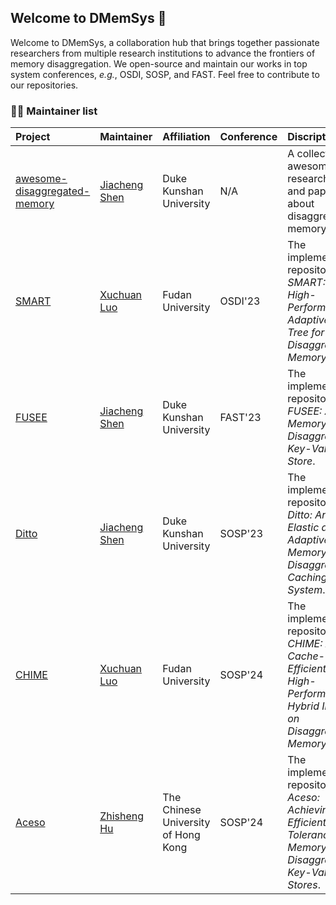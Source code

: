 
## Welcome to DMemSys 👋

Welcome to DMemSys, a collaboration hub that brings together passionate researchers from multiple research institutions to advance the frontiers of memory disaggregation. 
We open-source and maintain our works in top system conferences, *e.g.*, OSDI, SOSP, and FAST.
Feel free to contribute to our repositories.

### 👩‍💻 Maintainer list

| Project                                                                                 | Maintainer                                      | Affiliation                         | Conference | Discription                                                                                                             |
| :-------------------------------------------------------------------------------------- | :---------------------------------------------- | :---------------------------------- | :--------- | :---------------------------------------------------------------------------------------------------------------------- |
| [awesome-disaggregated-memory](https://github.com/dmemsys/awesome-disaggregated-memory) | [Jiacheng Shen](https://github.com/bernardshen) | Duke Kunshan University             | N/A        | A collection of awesome researchers and papers about disaggregated memory.                                              |
| [SMART](https://github.com/dmemsys/SMART)                                               | [Xuchuan Luo](https://github.com/River861)      | Fudan University                    | OSDI'23    | The implementation repository of *SMART: A High-Performance Adaptive Radix Tree for Disaggregated Memory*.              |
| [FUSEE](https://github.com/dmemsys/FUSEE)                                               | [Jiacheng Shen](https://github.com/bernardshen) | Duke Kunshan University             | FAST'23    | The implementation repository of *FUSEE: A Fully Memory-Disaggregated Key-Value Store*.                                 |
| [Ditto](https://github.com/dmemsys/Ditto)                                               | [Jiacheng Shen](https://github.com/bernardshen) | Duke Kunshan University             | SOSP'23    | The implementation repository of *Ditto: An Elastic and Adaptive Memory-Disaggregated Caching System*.                  |
| [CHIME](https://github.com/dmemsys/CHIME)                                               | [Xuchuan Luo](https://github.com/River861)      | Fudan University                    | SOSP'24    | The implementation repository of *CHIME: A Cache-Efficient and High-Performance Hybrid Index on Disaggregated Memory*.  |
| [Aceso](https://github.com/dmemsys/Aceso)                                               | [Zhisheng Hu](https://github.com/huzhisheng)    | The Chinese University of Hong Kong | SOSP'24    | The implementation repository of *Aceso: Achieving Efficient Fault Tolerance in Memory-Disaggregated Key-Value Stores*. |